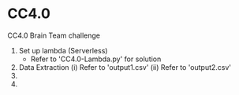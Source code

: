 # CC4.0
CC4.0 Brain Team challenge
1. Set up lambda (Serverless)
    - Refer to 'CC4.0-Lambda.py' for solution
2. Data Extraction
    (i)  Refer to 'output1.csv'
    (ii) Refer to 'output2.csv'
3.
4.
